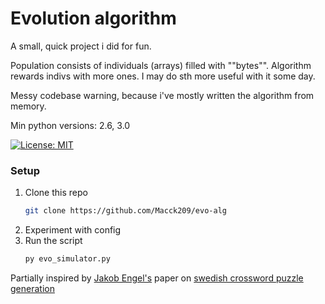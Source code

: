 # Evolution algorithm
A small, quick project i did for fun. 

Population consists of individuals (arrays) filled with ""bytes"". Algorithm rewards indivs with more ones. I may do sth more useful with it some day. 

Messy codebase warning, because i've mostly written the algorithm from memory.

Min python versions: 2.6, 3.0

 [![License: MIT](https://img.shields.io/badge/License-MIT-yellow.svg)](https://github.com/Macck209/evo-alg?tab=MIT-1-ov-file)

### Setup

1. Clone this repo
   ```bash
   git clone https://github.com/Macck209/evo-alg
2. Experiment with config
3. Run the script
   ```bash
   py evo_simulator.py

Partially inspired by [Jakob Engel's](https://jakobengel.github.io/) paper on [swedish crossword puzzle generation](https://jakobengel.github.io/pdf/JakobEngelBsc.pdf)
